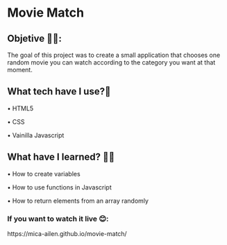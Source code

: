 # Movie Match

<h2>Objetive 🙌🏼:</h2>

<p>The goal of this project was to create a small application that chooses one random movie you can watch according to the category you want at that moment.</p>

<h2>What tech have I use?🙋</h2>

•	HTML5<br>

•	CSS<br>

•	Vainilla Javascript<br>

<h2>What have I learned? 💪🏼 </h2>

•	How to create variables

•	How to use functions in Javascript

•	How to return elements from an array randomly

<h3>If you want to watch it live 😊:</h3> https://mica-ailen.github.io/movie-match/
